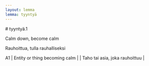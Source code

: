 ```yaml
---
layout: lemma
lemma: tyyntyä
---
```


<div class="sense">
# <span class="sensename">tyyntyä.1</span>

<span class="description">Calm down, become calm</span>

<span class="description">Rauhoittua, tulla rauhalliseksi</span>

A1 | Entity or thing becoming calm |   | Taho tai asia, joka rauhoittuu |  

</div>

